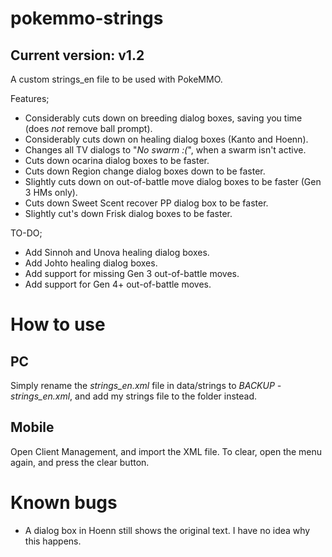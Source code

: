 # pokemmo-strings
## Current version: v1.2
A custom strings_en file to be used with PokeMMO.


Features;
- Considerably cuts down on breeding dialog boxes, saving you time (does *not* remove ball prompt).
- Considerably cuts down on healing dialog boxes (Kanto and Hoenn).
- Changes all TV dialogs to "*No swarm :(*", when a swarm isn't active.
- Cuts down ocarina dialog boxes to be faster.
- Cuts down Region change dialog boxes down to be faster.
- Slightly cuts down on out-of-battle move dialog boxes to be faster (Gen 3 HMs only).
- Cuts down Sweet Scent recover PP dialog box to be faster.
- Slightly cut's down Frisk dialog boxes to be faster.

TO-DO;
- Add Sinnoh and Unova healing dialog boxes.
- Add Johto healing dialog boxes.
- Add support for missing Gen 3 out-of-battle moves.
- Add support for Gen 4+ out-of-battle moves.

# How to use
## PC
Simply rename the *strings_en.xml* file in data/strings to *BACKUP - strings_en.xml*, and add my strings file to the folder instead.

## Mobile
Open Client Management, and import the XML file.
To clear, open the menu again, and press the clear button.


# Known bugs
- A dialog box in Hoenn still shows the original text. I have no idea why this happens.
